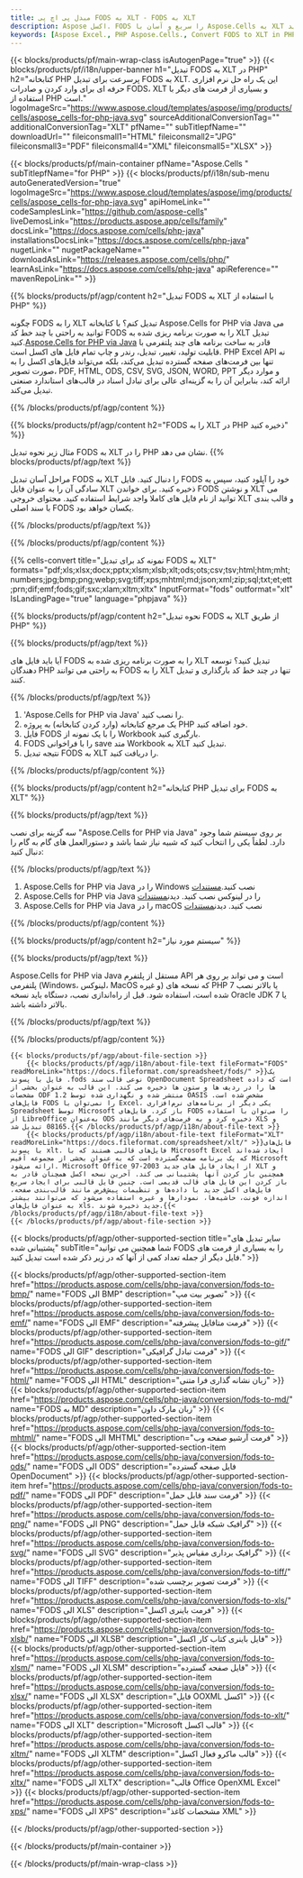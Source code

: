 ```yaml
---
title: مبدل پی اچ پی FODS به XLT - FODS به XLT
description: Aspose اکسل. FODS را سریع و آسان با Aspose.Cells به XLT تبدیل کنید.
keywords: [Aspose Excel., PHP Aspose.Cells., Convert FODS to XLT in PHP., Save FODS to XLT using PHP., PHP FODS to XLT saveformat., FODS to XLT Converter., PHP Save FODS as XLT]
---
```

{{< blocks/products/pf/main-wrap-class isAutogenPage="true" >}}
{{< blocks/products/pf/i18n/upper-banner h1="تبدیل FODS به XLT در PHP" h2="کتابخانه PHP پرسرعت برای تبدیل FODS به XLT. این یک راه حل نرم افزاری حرفه ای برای وارد کردن و صادرات FODS، XLT و بسیاری از فرمت های دیگر با استفاده از PHP است." logoImageSrc="https://www.aspose.cloud/templates/aspose/img/products/cells/aspose_cells-for-php-java.svg" sourceAdditionalConversionTag="" additionalConversionTag="XLT" pfName="" subTitlepfName="" downloadUrl="" fileiconsmall1="HTML" fileiconsmall2="JPG" fileiconsmall3="PDF" fileiconsmall4="XML" fileiconsmall5="XLSX" >}}

{{< blocks/products/pf/main-container pfName="Aspose.Cells " subTitlepfName="for PHP" >}}
{{< blocks/products/pf/i18n/sub-menu autoGeneratedVersion="true" logoImageSrc="https://www.aspose.cloud/templates/aspose/img/products/cells/aspose_cells-for-php-java.svg" apiHomeLink="" codeSamplesLink="https://github.com/aspose-cells" liveDemosLink="https://products.aspose.app/cells/family" docsLink="https://docs.aspose.com/cells/php-java" installationsDocsLink="https://docs.aspose.com/cells/php-java" nugetLink="" nugetPackageName="" downloadAsLink="https://releases.aspose.com/cells/php/" learnAsLink="https://docs.aspose.com/cells/php-java" apiReference="" mavenRepoLink="" >}}


{{% blocks/products/pf/agp/content h2="تبدیل FODS به XLT با استفاده از PHP" %}}

 چگونه FODS را به XLT تبدیل کنم؟ با کتابخانه Aspose.Cells for PHP via Java می توانید به راحتی با چند خط کد FODS را به صورت برنامه ریزی شده به XLT تبدیل کنید.[Aspose.Cells for PHP via Java](https://products.aspose.com/cells/php-java/) قادر به ساخت برنامه های چند پلتفرمی با قابلیت تولید، تغییر، تبدیل، رندر و چاپ تمام فایل های اکسل است. PHP Excel API نه تنها بین فرمت‌های صفحه گسترده تبدیل می‌کند، بلکه می‌تواند فایل‌های اکسل را به صورت تصویر، PDF, HTML, ODS, CSV, SVG, JSON, WORD, PPT و موارد دیگر ارائه کند، بنابراین آن را به گزینه‌ای عالی برای تبادل اسناد در قالب‌های استاندارد صنعتی تبدیل می‌کند.
 
{{% /blocks/products/pf/agp/content %}}

{{% blocks/products/pf/agp/content h2="FODS را به XLT در PHP ذخیره کنید" %}}

مثال زیر نحوه تبدیل FODS به XLT را در PHP نشان می دهد.
{{% blocks/products/pf/agp/text %}}

مراحل آسان تبدیل FODS به XLT را دنبال کنید. فایل FODS خود را آپلود کنید، سپس به سادگی آن را به عنوان فایل XLT ذخیره کنید. برای خواندن FODS و نوشتن XLT می توانید از نام فایل های کاملا واجد شرایط استفاده کنید. محتوای خروجی XLT و قالب بندی با سند اصلی FODS یکسان خواهد بود.

{{% /blocks/products/pf/agp/text %}}

{{% /blocks/products/pf/agp/content %}}

{{% cells-convert title="نمونه کد برای تبدیل FODS به XLT" formats="pdf;xls;xlsx;docx;pptx;xlsm;xlsb;xlt;ods;ots;csv;tsv;html;htm;mht;numbers;jpg;bmp;png;webp;svg;tiff;xps;mhtml;md;json;xml;zip;sql;txt;et;ett;prn;dif;emf;fods;gif;sxc;xlam;xltm;xltx" InputFormat="fods" outformat="xlt" IsLandingPage="true" language="phpjava" %}}

{{% blocks/products/pf/agp/content h2="نحوه تبدیل FODS به XLT از طریق PHP" %}}

{{% blocks/products/pf/agp/text %}}

آیا باید فایل های FODS را به صورت برنامه ریزی شده به XLT تبدیل کنید؟ توسعه دهندگان PHP به راحتی می توانند FODS را به XLT تنها در چند خط کد بارگذاری و تبدیل کنند.

{{% /blocks/products/pf/agp/text %}}

1.  'Aspose.Cells for PHP via Java' را نصب کنید.
1.  یک مرجع کتابخانه (وارد کردن کتابخانه) به پروژه PHP خود اضافه کنید.
1.  فایل FODS را با یک نمونه از Workbook بارگیری کنید.
1.  FODS را با فراخوانی save متد Workbook به XLT تبدیل کنید.
1.  نتیجه تبدیل FODS به XLT را دریافت کنید.

{{% /blocks/products/pf/agp/content %}}

{{% blocks/products/pf/agp/content h2="کتابخانه PHP برای تبدیل FODS به XLT" %}}

{{% blocks/products/pf/agp/text %}}

سه گزینه برای نصب "Aspose.Cells for PHP via Java" بر روی سیستم شما وجود دارد. لطفاً یکی را انتخاب کنید که شبیه نیاز شما باشد و دستورالعمل های گام به گام را دنبال کنید:

{{% /blocks/products/pf/agp/text %}}

1.  Aspose.Cells for PHP via Java را در Windows نصب کنید.[مستندات](https://docs.aspose.com/cells/php-java/setup-and-installation-guidelines/#windows)
1.  Aspose.Cells for PHP via Java را در لینوکس نصب کنید. دیدن[مستندات](https://docs.aspose.com/cells/php-java/setup-and-installation-guidelines/#linux)
1.  Aspose.Cells for PHP via Java را در macOS نصب کنید. دیدن[مستندات](https://docs.aspose.com/cells/php-java/setup-and-installation-guidelines/#mac)

{{% /blocks/products/pf/agp/content %}}

{{% blocks/products/pf/agp/content h2="سیستم مورد نیاز" %}}

{{% blocks/products/pf/agp/text %}}

Aspose.Cells for PHP via Java مستقل از پلتفرم API است و می تواند بر روی هر پلتفرمی (Windows، لینوکس، MacOS و غیره) که نسخه های PHP 7 یا بالاتر نصب شده است، استفاده شود. قبل از راه‌اندازی نصب، دستگاه باید نسخه Oracle JDK 7 یا بالاتر داشته باشد.
 
{{% /blocks/products/pf/agp/text %}}


{{% /blocks/products/pf/agp/content %}}

<!-- aboutfile Starts -->
    {{< blocks/products/pf/agp/about-file-section >}}
        {{< blocks/products/pf/agp/i18n/about-file-text fileFormat="FODS" readMoreLink="https://docs.fileformat.com/spreadsheet/fods/" >}}یک فایل با پسوند .fods نوعی قالب سند OpenDocument Spreadsheet است که داده ها را در ردیف ها و ستون ها ذخیره می کند. این قالب به عنوان بخشی از مشخصات ODF 1.2 منتشر شده و نگهداری شده توسط OASIS مشخص شده است. فایل‌های FODS را نمی‌توان با Excel، یکی دیگر از برنامه‌های نرم‌افزاری Spreadsheet توسط Microsoft باز کرد. فایل‌های FODS را می‌توان با استفاده از LibreOffice به‌عنوان ODS ذخیره کرد و به فرمت‌های دیگر مانند XLS و 08165 تبدیل شد.{{< /blocks/products/pf/agp/i18n/about-file-text >}}
        {{< blocks/products/pf/agp/i18n/about-file-text fileFormat="XLT" readMoreLink="https://docs.fileformat.com/spreadsheet/xlt/" >}}فایل‌های با پسوند xlt. فایل‌های قالبی هستند که با Microsoft Excel ایجاد شده‌اند که یک برنامه صفحه‌گسترده است که به عنوان بخشی از مجموعه آفیس Microsoft ارائه می‌شود. Microsoft Office 97-2003 از ایجاد فایل های جدید XLT و همچنین باز کردن آنها پشتیبانی می کند. آخرین نسخه اکسل همچنان قادر به باز کردن این فایل های قالب قدیمی است. چنین فایل قالبی برای ایجاد سریع فایل‌های اکسل جدید با داده‌ها و تنظیمات پیش‌فرض مانند قالب‌بندی صفحه، اندازه فونت، حاشیه‌ها، نمودارها و غیره استفاده می‌شود که می‌توانند بیشتر به عنوان فایل‌های xls. جدید ذخیره شوند.{{< /blocks/products/pf/agp/i18n/about-file-text >}}
    {{< /blocks/products/pf/agp/about-file-section >}}
<!-- aboutfile Ends -->

{{< blocks/products/pf/agp/other-supported-section title="سایر تبدیل های پشتیبانی شده" subTitle="شما همچنین می توانید FODS را به بسیاری از فرمت های فایل دیگر از جمله تعداد کمی از آنها که در زیر ذکر شده است تبدیل کنید." >}}

{{< blocks/products/pf/agp/other-supported-section-item href="https://products.aspose.com/cells/php-java/conversion/fods-to-bmp/" name="FODS الی BMP" description="تصویر بیت مپ" >}}
{{< blocks/products/pf/agp/other-supported-section-item href="https://products.aspose.com/cells/php-java/conversion/fods-to-emf/" name="FODS الی EMF" description="فرمت متافایل پیشرفته" >}}
{{< blocks/products/pf/agp/other-supported-section-item href="https://products.aspose.com/cells/php-java/conversion/fods-to-gif/" name="FODS الی GIF" description="فرمت تبادل گرافیکی" >}}
{{< blocks/products/pf/agp/other-supported-section-item href="https://products.aspose.com/cells/php-java/conversion/fods-to-html/" name="FODS الی HTML" description="زبان نشانه گذاری فرا متنی" >}}
{{< blocks/products/pf/agp/other-supported-section-item href="https://products.aspose.com/cells/php-java/conversion/fods-to-md/" name="FODS به MD" description="زبان مارک داون" >}}
{{< blocks/products/pf/agp/other-supported-section-item href="https://products.aspose.com/cells/php-java/conversion/fods-to-mhtml/" name="FODS الی MHTML" description="فرمت آرشیو صفحه وب" >}}
{{< blocks/products/pf/agp/other-supported-section-item href="https://products.aspose.com/cells/php-java/conversion/fods-to-ods/" name="FODS الی ODS" description="فایل صفحه گسترده OpenDocument" >}}
{{< blocks/products/pf/agp/other-supported-section-item href="https://products.aspose.com/cells/php-java/conversion/fods-to-pdf/" name="FODS الی PDF" description="فرمت سند قابل حمل" >}}
{{< blocks/products/pf/agp/other-supported-section-item href="https://products.aspose.com/cells/php-java/conversion/fods-to-png/" name="FODS الی PNG" description="گرافیک شبکه قابل حمل" >}}
{{< blocks/products/pf/agp/other-supported-section-item href="https://products.aspose.com/cells/php-java/conversion/fods-to-svg/" name="FODS الی SVG" description="گرافیک برداری مقیاس پذیر" >}}
{{< blocks/products/pf/agp/other-supported-section-item href="https://products.aspose.com/cells/php-java/conversion/fods-to-tiff/" name="FODS الی TIFF" description="فرمت تصویر برچسب شده" >}}
{{< blocks/products/pf/agp/other-supported-section-item href="https://products.aspose.com/cells/php-java/conversion/fods-to-xls/" name="FODS الی XLS" description="فرمت باینری اکسل" >}}
{{< blocks/products/pf/agp/other-supported-section-item href="https://products.aspose.com/cells/php-java/conversion/fods-to-xlsb/" name="FODS الی XLSB" description="فایل باینری کتاب کار اکسل" >}}
{{< blocks/products/pf/agp/other-supported-section-item href="https://products.aspose.com/cells/php-java/conversion/fods-to-xlsm/" name="FODS الی XLSM" description="فایل صفحه گسترده" >}}
{{< blocks/products/pf/agp/other-supported-section-item href="https://products.aspose.com/cells/php-java/conversion/fods-to-xlsx/" name="FODS الی XLSX" description="فایل OOXML اکسل" >}}
{{< blocks/products/pf/agp/other-supported-section-item href="https://products.aspose.com/cells/php-java/conversion/fods-to-xlt/" name="FODS الی XLT" description="Microsoft قالب اکسل" >}}
{{< blocks/products/pf/agp/other-supported-section-item href="https://products.aspose.com/cells/php-java/conversion/fods-to-xltm/" name="FODS الی XLTM" description="قالب ماکرو فعال اکسل" >}}
{{< blocks/products/pf/agp/other-supported-section-item href="https://products.aspose.com/cells/php-java/conversion/fods-to-xltx/" name="FODS الی XLTX" description="قالب Office OpenXML Excel" >}}
{{< blocks/products/pf/agp/other-supported-section-item href="https://products.aspose.com/cells/php-java/conversion/fods-to-xps/" name="FODS الی XPS" description="مشخصات کاغذ XML" >}}

{{< /blocks/products/pf/agp/other-supported-section >}}

{{< /blocks/products/pf/main-container >}}
    
{{< /blocks/products/pf/main-wrap-class >}}

